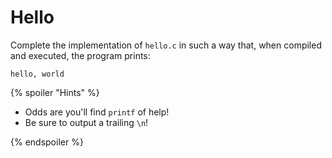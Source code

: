 # Hello

Complete the implementation of `hello.c` in such a way that, when compiled and executed, the program prints:

```
hello, world
```

{% spoiler "Hints" %}

* Odds are you'll find `printf` of help!
* Be sure to output a trailing `\n`!

{% endspoiler %}
